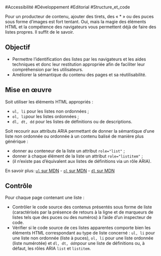 
#Accessibilité #Développement #Editorial #Structure_et_code

Pour un producteur de contenu, ajouter des tirets, des « \* » ou des puces sous forme d’images est fort tentant. Oui, mais la magie des éléments HTML et la compétence des navigateurs vous permettent déjà de faire des listes propres. Il suffit de le savoir.


## Objectif

* Permettre l’identification des listes par les navigateurs et les aides techniques et donc leur restitution appropriée afin de faciliter leur compréhension par les utilisateurs.
* Améliorer la sémantique du contenu des pages et sa réutilisabilité.

## Mise en œuvre

Soit utiliser les éléments HTML appropriés :

* `ul, li` pour les listes non ordonnées ;
* `ol, li`pour les listes ordonnées ;
* `dl, dt, dd` pour les listes de définitions ou de descriptions.

Soit recourir aux attributs ARIA permettant de donner la sémantique d’une liste non ordonnée ou ordonnée à un contenu balisé de manière plus générique :

* donner au conteneur de la liste un attribut `role="list"` ;
* donner à chaque élément de la liste un attribut `role="listitem"` ;
* (il n’existe pas d’équivalent aux listes de définitions via un rôle ARIA). 

En savoir plus: [`ul` sur MDN](https://developer.mozilla.org/fr/docs/Web/HTML/Element/ul) - [`ol` sur MDN](https://developer.mozilla.org/fr/docs/Web/HTML/Element/ol) - [`dl` sur MDN](https://developer.mozilla.org/fr/docs/Web/HTML/Element/dl)

## Contrôle

Pour chaque page contenant une liste :

* Contrôler le code source des contenus présentés sous forme de liste (caractérisés par la présence de retours à la ligne et de marqueurs de listes tels que des puces ou des numéros) à l’aide d’un inspecteur de code.
* Vérifier si le code source de ces listes apparentes comporte bien les éléments HTML correspondant au type de liste concerné : `ul, li` pour une liste non ordonnée (liste à puces), `ol, li` pour une liste ordonnée (liste numérotée) et `dl, dt, dd`npour une liste de définitions ou, à défaut, les rôles ARIA `list` et `listitem`.

